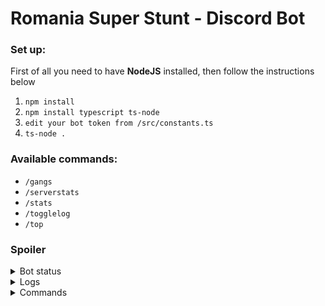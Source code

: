 # Romania Super Stunt - Discord Bot

<h3>Set up:</h3>

First of all you need to have **NodeJS** installed, then follow the instructions below

1. `npm install`
2. `npm install typescript ts-node`
3. `edit your bot token from /src/constants.ts`
4. `ts-node .`

<h3>Available commands:</h3>

- `/gangs`
- `/serverstats`
- `/stats`
- `/togglelog`
- `/top`

<h3>Spoiler</h3>

<details>
  <summary>Bot status</summary>
  <img src="https://i.imgur.com/xXpONq3.png" width="50%"/>
</details>

<details>
  <summary>Logs</summary>
  <img src="https://i.imgur.com/KeGAAuL.png"/>
</details>

<details>
  <summary>Commands</summary>
  <img src="https://i.imgur.com/jSeg6vu.png"/>
  <br/>
  <img src="https://i.imgur.com/6Fk5ThX.png"/>
  <br/>
  <img src="https://i.imgur.com/IMAYqNV.png"/>
  <br/>
  <img src="https://i.imgur.com/ZV82tEr.png"/>
</details>